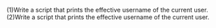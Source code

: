 (1)Write a script that prints the effective username of the current user.(2)Write a script that prints the effective username of the current user.
